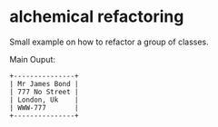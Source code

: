 # alchemical refactoring


Small example on how to refactor a group of classes.


Main Ouput:
```
+---------------+
| Mr James Bond |
| 777 No Street |
| London, Uk    |
| WWW-777       |
+---------------+
```